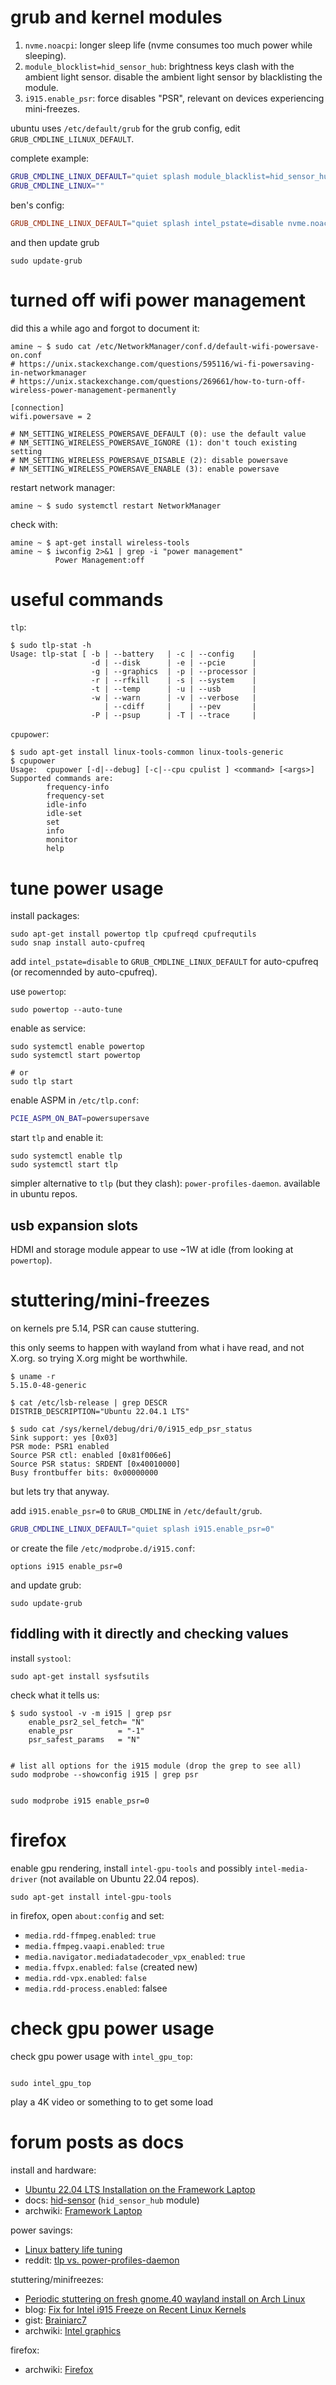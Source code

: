 

# grub and kernel modules


 1. `nvme.noacpi`: longer sleep life (nvme consumes too much power while sleeping).
 2. `module_blocklist=hid_sensor_hub`: brightness keys clash with the ambient light sensor. disable the ambient light sensor by blacklisting the module.
 3. `i915.enable_psr`: force disables "PSR", relevant on devices experiencing mini-freezes.

ubuntu uses `/etc/default/grub` for the grub config, edit `GRUB_CMDLINE_LILNUX_DEFAULT`.

complete example:

```bash
GRUB_CMDLINE_LINUX_DEFAULT="quiet splash module_blacklist=hid_sensor_hub nvme.noacpi=1 i915.enable_psr=0"
GRUB_CMDLINE_LINUX=""
```

ben's config:

```conf
GRUB_CMDLINE_LINUX_DEFAULT="quiet splash intel_pstate=disable nvme.noacpi=1"
```

and then update grub

```shell
sudo update-grub
```

# turned off wifi power management

did this a while ago and forgot to document it:

```
amine ~ $ sudo cat /etc/NetworkManager/conf.d/default-wifi-powersave-on.conf
# https://unix.stackexchange.com/questions/595116/wi-fi-powersaving-in-networkmanager
# https://unix.stackexchange.com/questions/269661/how-to-turn-off-wireless-power-management-permanently

[connection]
wifi.powersave = 2

# NM_SETTING_WIRELESS_POWERSAVE_DEFAULT (0): use the default value
# NM_SETTING_WIRELESS_POWERSAVE_IGNORE (1): don't touch existing setting
# NM_SETTING_WIRELESS_POWERSAVE_DISABLE (2): disable powersave
# NM_SETTING_WIRELESS_POWERSAVE_ENABLE (3): enable powersave
```

restart network manager:

```
amine ~ $ sudo systemctl restart NetworkManager
```

check with:

```
amine ~ $ apt-get install wireless-tools
amine ~ $ iwconfig 2>&1 | grep -i "power management"
          Power Management:off
```

# useful commands

`tlp`:

```
$ sudo tlp-stat -h
Usage: tlp-stat [ -b | --battery   | -c | --config    |
                  -d | --disk      | -e | --pcie      |
                  -g | --graphics  | -p | --processor |
                  -r | --rfkill    | -s | --system    |
                  -t | --temp      | -u | --usb       |
                  -w | --warn      | -v | --verbose   |
                     | --cdiff     |    | --pev       |
                  -P | --psup      | -T | --trace     |
```

`cpupower`:

```
$ sudo apt-get install linux-tools-common linux-tools-generic
$ cpupower
Usage:  cpupower [-d|--debug] [-c|--cpu cpulist ] <command> [<args>]
Supported commands are:
        frequency-info
        frequency-set
        idle-info
        idle-set
        set
        info
        monitor
        help
```

# tune power usage

install packages:

```shell
sudo apt-get install powertop tlp cpufreqd cpufrequtils
sudo snap install auto-cpufreq

```

add `intel_pstate=disable` to `GRUB_CMDLINE_LINUX_DEFAULT` for
auto-cpufreq (or recomennded by auto-cpufreq).

use `powertop`:

```shell
sudo powertop --auto-tune
```

enable as service:

```shell
sudo systemctl enable powertop
sudo systemctl start powertop

# or
sudo tlp start
```

enable ASPM in `/etc/tlp.conf`:

```bash
PCIE_ASPM_ON_BAT=powersupersave
```

start `tlp` and enable it:

```shell
sudo systemctl enable tlp
sudo systemctl start tlp
```

simpler alternative to `tlp` (but they clash):
`power-profiles-daemon`. available in ubuntu repos.

## usb expansion slots

HDMI and storage module appear to use ~1W at idle (from looking at `powertop`).

# stuttering/mini-freezes

on kernels pre 5.14, PSR can cause stuttering.

this only seems to happen with wayland from what i have read, and not
X.org. so trying X.org might be worthwhile.

```shell
$ uname -r
5.15.0-48-generic

$ cat /etc/lsb-release | grep DESCR
DISTRIB_DESCRIPTION="Ubuntu 22.04.1 LTS"

$ sudo cat /sys/kernel/debug/dri/0/i915_edp_psr_status
Sink support: yes [0x03]
PSR mode: PSR1 enabled
Source PSR ctl: enabled [0x81f006e6]
Source PSR status: SRDENT [0x40010000]
Busy frontbuffer bits: 0x00000000

```

but lets try that anyway.

add `i915.enable_psr=0` to `GRUB_CMDLINE` in `/etc/default/grub`.

```bash
GRUB_CMDLINE_LINUX_DEFAULT="quiet splash i915.enable_psr=0"
```

or create the file `/etc/modprobe.d/i915.conf`:

```
options i915 enable_psr=0
```

and update grub:

```shell
sudo update-grub
```

## fiddling with it directly and checking values

install `systool`:

```shell
sudo apt-get install sysfsutils
```

check what it tells us:

```shell
$ sudo systool -v -m i915 | grep psr
    enable_psr2_sel_fetch= "N"
    enable_psr          = "-1"
    psr_safest_params   = "N"
```



```shell

# list all options for the i915 module (drop the grep to see all)
sudo modprobe --showconfig i915 | grep psr


sudo modprobe i915 enable_psr=0
```


# firefox

enable gpu rendering, install `intel-gpu-tools` and possibly
`intel-media-driver` (not available on Ubuntu 22.04 repos).

```shell
sudo apt-get install intel-gpu-tools
```

in firefox, open `about:config` and set:

 * `media.rdd-ffmpeg.enabled`: `true`
 * `media.ffmpeg.vaapi.enabled`: `true`
 * `media.navigator.mediadatadecoder_vpx_enabled`: `true`
 * `media.ffvpx.enabled`: `false` (created new)
 * `media.rdd-vpx.enabled`: `false`
 * `media.rdd-process.enabled`: falsee

# check gpu power usage

check gpu power usage with `intel_gpu_top`:

```shell

sudo intel_gpu_top
```

play a 4K video or something to to get some load

# forum posts as docs

install and hardware:
 * [Ubuntu 22.04 LTS Installation on the Framework Laptop](https://guides.frame.work/Guide/Ubuntu+22.04+LTS+Installation+on+the+Framework+Laptop/109?lang=en)
 * docs: [hid-sensor](https://www.kernel.org/doc/html/latest/hid/hid-sensor.html) (`hid_sensor_hub` module)
 * archwiki: [Framework Laptop](https://wiki.archlinux.org/title/Framework_Laptop)

power savings:
 * [Linux battery life tuning](https://community.frame.work/t/linux-battery-life-tuning/6665)
 * reddit: [tlp vs. power-profiles-daemon](https://www.reddit.com/r/Fedora/comments/qpaa4g/tlp_vs_powerprofilesdaemon/)

 stuttering/minifreezes:
 * [Periodic stuttering on fresh gnome.40 wayland install on Arch Linux](https://community.frame.work/t/periodic-stuttering-on-fresh-gnome-40-wayland-install-on-arch-linux/3912/5)
 * blog: [Fix for Intel i915 Freeze on Recent Linux Kernels](https://hobo.house/2018/05/18/fix-for-intel-i915-gpu-freeze-on-recent-linux-kernels/)
 * gist: [Brainiarc7](https://gist.github.com/Brainiarc7/aa43570f512906e882ad6cdd835efe57)
 * archwiki: [Intel graphics](https://wiki.archlinux.org/title/intel_graphics)


firefox:

 * archwiki: [Firefox](https://wiki.archlinux.org/title/Firefox#Hardware_video_acceleration)
